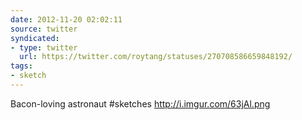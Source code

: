 ```yaml
---
date: 2012-11-20 02:02:11
source: twitter
syndicated:
- type: twitter
  url: https://twitter.com/roytang/statuses/270708586659848192/
tags:
- sketch
---
```


Bacon-loving astronaut #sketches  http://i.imgur.com/63jAl.png